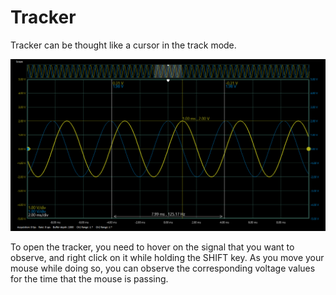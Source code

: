 # Tracker

Tracker can be thought like a cursor in the track mode.

![](../../../../../.gitbook/assets/image%20%2858%29.png)

To open the tracker, you need to hover on the signal that you want to observe, and right click on it while holding the SHIFT key. As you move your mouse while doing so, you can observe the corresponding voltage values for the time that the mouse is passing. 

